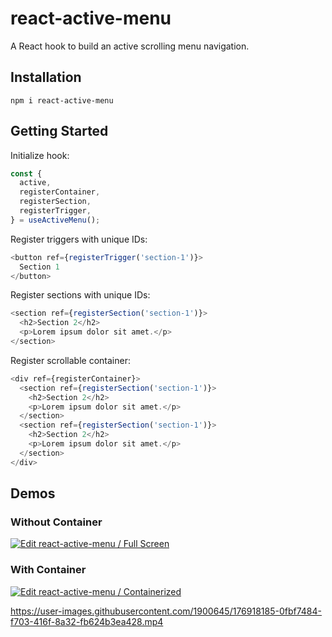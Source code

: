 # react-active-menu

A React hook to build an active scrolling menu navigation.

## Installation

```
npm i react-active-menu
```

## Getting Started

Initialize hook:

```javascript
const {
  active,
  registerContainer,
  registerSection,
  registerTrigger,
} = useActiveMenu();
```

Register triggers with unique IDs:

```javascript
<button ref={registerTrigger('section-1')}>
  Section 1
</button>
```

Register sections with unique IDs:

```javascript
<section ref={registerSection('section-1')}>
  <h2>Section 2</h2>
  <p>Lorem ipsum dolor sit amet.</p>
</section>
```

Register scrollable container:

```javascript
<div ref={registerContainer}>
  <section ref={registerSection('section-1')}>
    <h2>Section 2</h2>
    <p>Lorem ipsum dolor sit amet.</p>
  </section>
  <section ref={registerSection('section-1')}>
    <h2>Section 2</h2>
    <p>Lorem ipsum dolor sit amet.</p>
  </section>
</div>
```

## Demos

### Without Container

[![Edit react-active-menu / Full Screen](https://codesandbox.io/static/img/play-codesandbox.svg)](https://codesandbox.io/s/react-active-menu-full-screen-ze7slj?fontsize=14&hidenavigation=1&theme=dark)

### With Container

[![Edit react-active-menu / Containerized](https://codesandbox.io/static/img/play-codesandbox.svg)](https://codesandbox.io/s/react-active-menu-containerized-gng1rz?fontsize=14&hidenavigation=1&theme=dark)

https://user-images.githubusercontent.com/1900645/176918185-0fbf7484-f703-416f-8a32-fb624b3ea428.mp4
